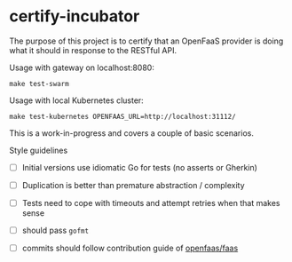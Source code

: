 # certify-incubator

The purpose of this project is to certify that an OpenFaaS provider is doing what it should in response to the RESTful API.

Usage with gateway on localhost:8080:

```
make test-swarm
```

Usage with local Kubernetes cluster:

```
make test-kubernetes OPENFAAS_URL=http://localhost:31112/
```

This is a work-in-progress and covers a couple of basic scenarios.

Style guidelines
- [ ] Initial versions use idiomatic Go for tests (no asserts or Gherkin)
- [ ] Duplication is better than premature abstraction / complexity
- [ ] Tests need to cope with timeouts and attempt retries when that makes sense
- [ ] should pass `gofmt`
- [ ] commits should follow contribution guide of [openfaas/faas](https://github.com/openfaas/faas)


